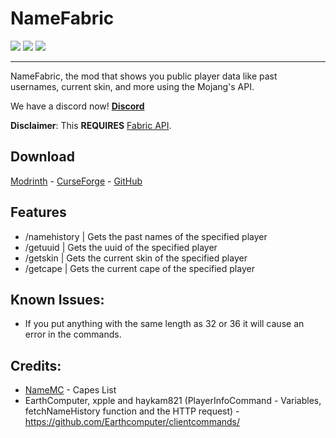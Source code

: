 # NameFabric

<img src="https://img.shields.io/badge/LOADER-FABRIC-lightgrey?style=for-the-badge">
<img src="https://img.shields.io/badge/MINECRAFT-1.19%20%7C%201.18.2-lightgrey?style=for-the-badge">
<img src="https://img.shields.io/badge/CLIENT-SIDE-lightgrey?style=for-the-badge">

---------------------------------------

NameFabric, the mod that shows you public player data like past usernames, current skin, and more using the Mojang's API.

We have a discord now! **[Discord](https://discord.gg/bChCtfB9eS)**

**Disclaimer**: This **REQUIRES** [Fabric API](https://www.curseforge.com/minecraft/mc-mods/fabric-api).


## Download
[Modrinth](https://modrinth.com/mod/namefabric) - [CurseForge](https://www.curseforge.com/minecraft/mc-mods/namefabric/) - [GitHub](https://github.com/not-coded/NameFabric/releases/)

## Features
- /namehistory | Gets the past names of the specified player
- /getuuid | Gets the uuid of the specified player
- /getskin | Gets the current skin of the specified player
- /getcape | Gets the current cape of the specified player

## Known Issues:
- If you put anything with the same length as 32 or 36 it will cause an error in the commands.

## Credits:
- [NameMC](https://namemc.com/capes) - Capes List
- EarthComputer, xpple and haykam821 (PlayerInfoCommand - Variables, fetchNameHistory function and the HTTP request) - https://github.com/Earthcomputer/clientcommands/
